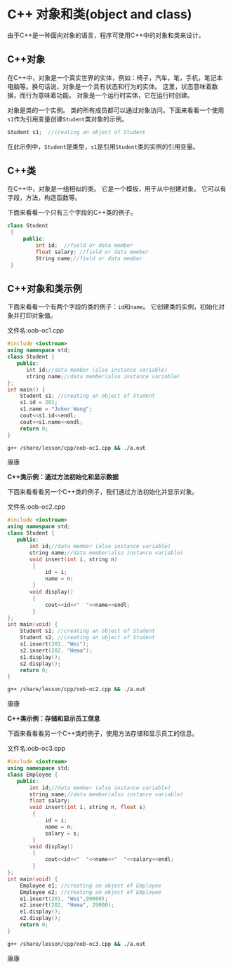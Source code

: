 # C++ 对象和类(object and class)			

由于C++是一种面向对象的语言，程序可使用C++中的对象和类来设计。

## C++对象

在C++中，对象是一个真实世界的实体，例如：椅子，汽车，笔，手机，笔记本电脑等。换句话说，对象是一个具有状态和行为的实体。 这里，状态意味着数据，而行为意味着功能。
对象是一个运行时实体，它在运行时创建。

对象是类的一个实例。 类的所有成员都可以通过对象访问。下面来看看一个使用`s1`作为引用变量创建`Student`类对象的示例。

```cpp
Student s1;  //creating an object of Student
```

在此示例中，`Student`是类型，`s1`是引用`Student`类的实例的引用变量。

## C++类

在C++中，对象是一组相似的类。 它是一个模板，用于从中创建对象。 它可以有字段，方法，构造函数等。

下面来看看一个只有三个字段的C++类的例子。

```cpp
class Student    
 {    
     public:  
         int id;  //field or data member     
         float salary; //field or data member  
         String name;//field or data member    
 }
```

## C++对象和类示例

下面来看看一个有两个字段的类的例子：`id`和`name`。 它创建类的实例，初始化对象并打印对象值。

文件名:oob-oc1.cpp

```cpp
#include <iostream>  
using namespace std;  
class Student {  
   public:  
      int id;//data member (also instance variable)      
      string name;//data member(also instance variable)      
};  
int main() {  
    Student s1; //creating an object of Student   
    s1.id = 201;    
    s1.name = "Joker Wang";   
    cout<<s1.id<<endl;  
    cout<<s1.name<<endl;  
    return 0;  
}
```

```bash
g++ /share/lesson/cpp/oob-oc1.cpp && ./a.out
```

康康

**C++类示例：通过方法初始化和显示数据**

下面来看看看另一个C++类的例子，我们通过方法初始化并显示对象。

文件名:oob-oc2.cpp

```cpp
#include <iostream>  
using namespace std;  
class Student {  
   public:  
       int id;//data member (also instance variable)      
       string name;//data member(also instance variable)      
       void insert(int i, string n)    
        {    
            id = i;    
            name = n;    
        }    
       void display()    
        {    
            cout<<id<<"  "<<name<<endl;    
        }    
};  
int main(void) {  
    Student s1; //creating an object of Student   
    Student s2; //creating an object of Student  
    s1.insert(201, "Wei");    
    s2.insert(202, "Hema");    
    s1.display();    
    s2.display();  
    return 0;  
}
```

```bash
g++ /share/lesson/cpp/oob-oc2.cpp && ./a.out
```

康康

**C++类示例：存储和显示员工信息**

下面来看看看另一个C++类的例子，使用方法存储和显示员工的信息。

文件名:oob-oc3.cpp

```cpp
#include <iostream>  
using namespace std;  
class Employee {  
   public:  
       int id;//data member (also instance variable)      
       string name;//data member(also instance variable)  
       float salary;  
       void insert(int i, string n, float s)    
        {    
            id = i;    
            name = n;    
            salary = s;  
        }    
       void display()    
        {    
            cout<<id<<"  "<<name<<"  "<<salary<<endl;    
        }    
};  
int main(void) {  
    Employee e1; //creating an object of Employee   
    Employee e2; //creating an object of Employee  
    e1.insert(201, "Wei",99000);    
    e2.insert(202, "Hema", 29000);    
    e1.display();    
    e2.display();    
    return 0;  
}
```

```bash
g++ /share/lesson/cpp/oob-oc3.cpp && ./a.out
```

康康